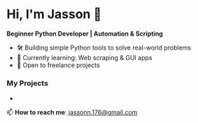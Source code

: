 # Hi, I'm Jasson 👋  
**Beginner Python Developer | Automation & Scripting**  

- 🛠️ Building simple Python tools to solve real-world problems  
- 🌱 Currently learning: Web scraping & GUI apps  
- 💼 Open to freelance projects  

### My Projects  
-

📫 **How to reach me**: jassonn.176@gmail.com
